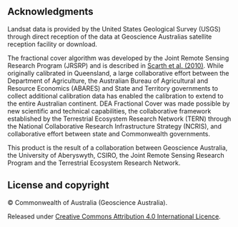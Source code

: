 ## Acknowledgments

Landsat data is provided by the United States Geological Survey (USGS) through direct reception of the data at Geoscience Australias satellite reception facility or download. 

The fractional cover algorithm was developed by the Joint Remote Sensing Research Program (JRSRP) and is described in [Scarth et al. (2010)](http://dx.doi.org/10.6084/M9.FIGSHARE.94250). While originally calibrated in Queensland, a large collaborative effort between the Department of Agriculture, the Australian Bureau of Agricultural and Resource Economics (ABARES) and State and Territory governments to collect additional calibration data has enabled the calibration to extend to the entire Australian continent. DEA Fractional Cover was made possible by new scientific and technical capabilities, the collaborative framework established by the Terrestrial Ecosystem Research Network (TERN) through the National Collaborative Research Infrastructure Strategy (NCRIS), and collaborative effort between state and Commonwealth governments.

This product is the result of a collaboration between Geoscience Australia, the University of Aberyswyth, CSIRO, the Joint Remote Sensing Research Program and the Terrestrial Ecosystem Research Network.

## License and copyright

&copy; Commonwealth of Australia (Geoscience Australia).

Released under [Creative Commons Attribution 4.0 International Licence](https://creativecommons.org/licenses/by/4.0/).

